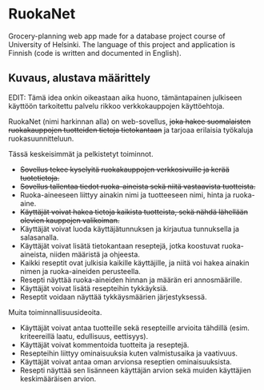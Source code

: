 # RuokaNet

Grocery-planning web app made for a database project course of University of Helsinki. 
The language of this project and application is Finnish (code is written and documented in English). 

## Kuvaus, alustava määrittely

EDIT: Tämä idea onkin oikeastaan aika huono, tämäntapainen julkiseen käyttöön tarkoitettu palvelu rikkoo verkkokauppojen käyttöehtoja.

RuokaNet (nimi harkinnan alla) on web-sovellus, ~~joka hakee suomalaisten ruokakauppojen tuotteiden tietoja tietokantaan~~ ja tarjoaa erilaisia työkaluja ruokasuunnitteluun.

Tässä keskeisimmät ja pelkistetyt toiminnot. 
- ~~Sovellus tekee kyselyitä ruokakauppojen verkkosivuille ja kerää tuotetietoja.~~
- ~~Sovellus tallentaa tiedot ruoka-aineista sekä niitä vastaavista tuotteista.~~
- Ruoka-aineeseen liittyy ainakin nimi ja tuotteeseen nimi, hinta ja ruoka-aine.
- ~~Käyttäjät voivat hakea tietoja kaikista tuotteista, sekä nähdä lähellään olevien kauppojen valikoiman.~~
- Käyttäjät voivat luoda käyttäjätunnuksen ja kirjautua tunnuksella ja salasanalla.
- Käyttäjät voivat lisätä tietokantaan reseptejä, jotka koostuvat ruoka-aineista, niiden määristä ja ohjeesta. 
- Kaikki reseptit ovat julkisia kaikille käyttäjille, ja niitä voi hakea ainakin nimen ja ruoka-aineiden perusteella.
- Resepti näyttää ruoka-aineiden hinnan ja määrän eri annosmäärille.
- Käyttäjät voivat lisätä resepteihin tykkäyksiä.
- Reseptit voidaan näyttää tykkäysmäärien järjestyksessä.

Muita toiminnallisuusideoita.
- Käyttäjät voivat antaa tuotteille sekä resepteille arvioita tähdillä (esim. kriteereillä laatu, edullisuus, eettisyys). 
- Käyttäjät voivat kommentoida tuotteita ja reseptejä.
- Resepteihin liittyy ominaisuuksia kuten valmistusaika ja vaativuus. 
- Käyttäjät voivat antaa oman arvionsa reseptien ominaisuuksista. 
- Resepti näyttää sen lisänneen käyttäjän arvion sekä muiden käyttäjien keskimääräisen arvion.
